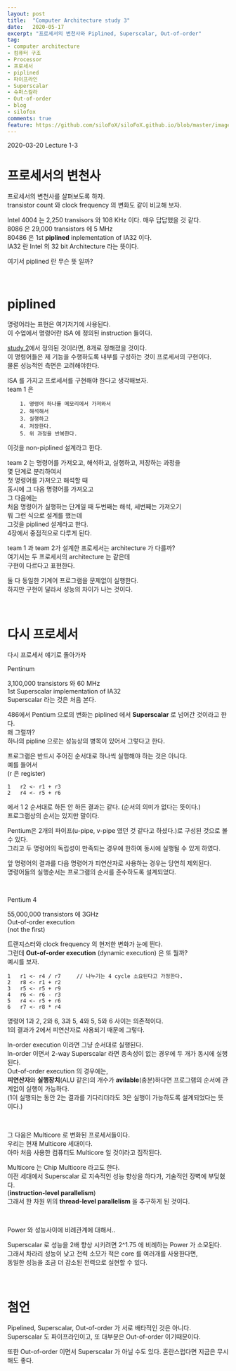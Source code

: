 ```yaml
---
layout: post
title:  "Computer Architecture study 3"
date:   2020-05-17
excerpt: "프로세서의 변천사와 Piplined, Superscalar, Out-of-order"
tag:
- computer architecture
- 컴퓨터 구조
- Processor
- 프로세서
- piplined
- 파이프라인
- Superscalar
- 슈퍼스칼라
- Out-of-order
- blog
- silofox
comments: true
feature: https://github.com/siloFoX/siloFoX.github.io/blob/master/images/computer-architecture/computer-architecture-feature.jpg?raw=true
---
```


2020-03-20 Lecture 1-3

# 프로세서의 변천사

프로세서의 변천사를 살펴보도록 하자.<br>
transistor count 와 clock frequency 의 변화도 같이 비교해 보자.

Intel 4004 는 2,250 transisors 와 108 KHz 이다. 매우 답답했을 것 같다.<br>
8086 은 29,000 transistors 에 5 MHz <br>
80486 은 1st <b>piplined</b> inplementation of IA32 이다.<br>
IA32 란 Intel 의 32 bit Architecture 라는 뜻이다.

여기서 piplined 란 무슨 뜻 일까?

<br>

# piplined

명령어라는 표현은 여기저기에 사용된다. <br>
이 수업에서 명령어란 ISA 에 정의된 instruction 들이다.<br>

[study 2](https://silofox.github.io//computer-architecture-study-2/)에서 정의된 것이라면, 8개로 정해졌을 것이다.<br>
이 명령어들은 제 기능을 수행하도록 내부를 구성하는 것이 프로세서의 구현이다.<br>
물론 성능적인 측면은 고려해야한다.

ISA 를 가지고 프로세서를 구현해야 한다고 생각해보자.<br>
team 1 은
```
    1. 명령어 하나를 메모리에서 가져와서
    2. 해석해서
    3. 실행하고
    4. 저장한다.
    5. 위 과정을 반복한다.
```
이것을 non-piplined 설계라고 한다.

team 2 는 명령어를 가져오고, 해석하고, 실행하고, 저장하는 과정을<br>
몇 단계로 분리하여서<br>
첫 명령어를 가져오고 해석할 때<br>
동시에 그 다음 명령어를 가져오고<br>
그 다음에는<br>
처음 명령어가 실행하는 단계일 때 두번째는 해석, 세번째는 가져오기<br>
뭐 그런 식으로 설계를 했는데<br>
그것을 piplined 설계라고 한다.<br>
4장에서 중점적으로 다루게 된다.

team 1 과 team 2가 설계한 프로세서는 architecture 가 다를까?<br>
여기서는 두 프로세서의 architecture 는 같은데<br>
구현이 다르다고 표현한다.

둘 다 동일한 기계어 프로그램을 문제없이 실행한다.<br>
하지만 구현이 달라서 성능의 차이가 나는 것이다.

<br>

# 다시 프로세서

다시 프로세서 얘기로 돌아가자<br>

Pentinum 

3,100,000 transistors 와 60 MHz<br>
1st Superscalar implementation of IA32<br>
Superscalar 라는 것은 처음 본다.<br>

486에서 Pentium 으로의 변화는 piplined 에서 <b>Superscalar</b> 로 넘어간 것이라고 한다.<br>
왜 그럴까?<br>
하나의 pipline 으로는 성능상의 병목이 있어서 그렇다고 한다.<br>

프로그램은 반드시 주어진 순서대로 하나씩 실행해야 하는 것은 아니다.<br>
예를 들어서<br>
(r 은 register)
```
1   r2 <- r1 + r3
2   r4 <- r5 + r6
```
에서 1 2 순서대로 하든 안 하든 결과는 같다. (순서의 의미가 없다는 뜻이다.)<br>
프로그램상의 순서는 있지만 말이다.

Pentium은 2개의 파이프(u-pipe, v-pipe 였던 것 같다고 하셨다.)로 구성된 것으로 볼 수 있다.<br>
그리고 두 명령어의 독립성이 만족되는 경우에 한하여 동시에 실행될 수 있게 하였다.<br>

앞 명령어의 결과를 다음 명령어가 피연산자로 사용하는 경우는 당연히 제외된다.<br>
명령어들의 실행순서는 프로그램의 순서를 준수하도록 설계되었다.<br>

<br>

Pentium 4

55,000,000 transistors 에 3GHz <br>
Out-of-order execution<br>
(not the first)

트랜지스터와 clock frequency 의 현저한 변화가 눈에 띈다.<br>
그런데 <b>Out-of-order execution</b> (dynamic execution) 은 또 뭘까?<br>
예시를 보자.
```
1   r1 <- r4 / r7     // 나누기는 4 cycle 소요된다고 가정한다.
2   r8 <- r1 + r2
3   r5 <- r5 + r9
4   r6 <- r6 - r3
5   r4 <- r5 + r6
6   r7 <- r8 * r4
```
명령어 1과 2, 2와 6, 3과 5, 4와 5, 5와 6 사이는 의존적이다.<br>
1의 결과가 2에서 피연산자로 사용되기 때문에 그렇다.

In-order execution 이라면 그냥 순서대로 실행된다.<br>
In-order 이면서 2-way Superscalar 라면 종속성이 없는 경우에 두 개가 동시에 실행된다.<br>
Out-of-order execution 의 경우에는,<br>
<b>피연산자</b>와 <b>실행장치</b>(ALU 같은)의 개수가 <b>avilable</b>(충분)하다면 프로그램의 순서에 관계없이 실행이 가능하다.<br>
(1이 실행되는 동안 2는 결과를 기다리더라도 3은 실행이 가능하도록 설계되었다는 뜻이다.)

<br>

그 다음은 Multicore 로 변화된 프로세서들이다.<br>
우리는 현재 Multicore 세대이다.<br>
아마 처음 사용한 컴퓨터도 Multicore 일 것이라고 짐작된다.<br>

Multicore 는 Chip Multicore 라고도 한다.<br>
이전 세대에서 Superscalar 로 지속적인 성능 향상을 하다가, 기술적인 장벽에 부딪혔다.<br>
(<b>instruction-level parallelism</b>)<br>
그래서 한 차원 위의 <b>thread-level parallelism </b>을 추구하게 된 것이다.

<br>

Power 와 성능사이에 비례관계에 대해서..

Superscalar 로 성능을 2배 향상 시키려면 2^1.75 에 비례하는 Power 가 소모된다.<br>
그래서 차라리 성능이 낮고 전력 소모가 적은 core 를 여러개를 사용한다면, <br>
동일한 성능을 조금 더 감소된 전력으로 실현할 수 있다.<br>

<br>

# 첨언

Pipelined, Superscalar, Out-of-order 가 서로 배타적인 것은 아니다.<br>
Superscalar 도 파이프라인이고, 또 대부분은 Out-of-order 이기때문이다.<br>

또한 Out-of-order 이면서 Superscalar 가 아닐 수도 있다.
혼란스럽다면 지금은 무시해도 좋다.